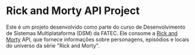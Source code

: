 # Rick and Morty API Project

Este é um projeto desenvolvido como parte do curso de Desenvolvimento de Sistemas Multiplataforma (DSM) da FATEC. Ele consome a [Rick and Morty](https://rickandmortyapi.com/) API, que fornece informações sobre personagens, episódios e locais do universo da série "Rick and Morty".
